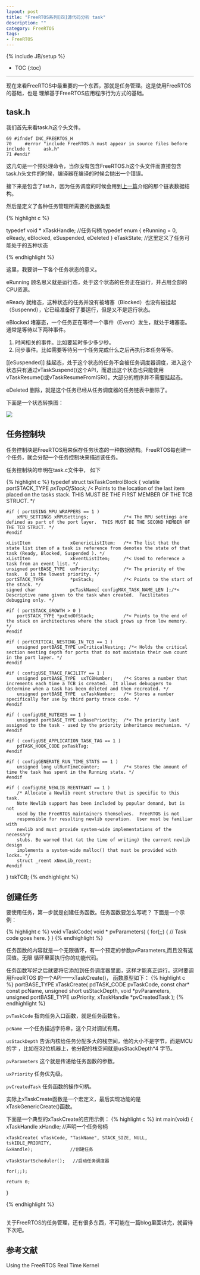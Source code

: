 ```yaml
---
layout: post
title: "FreeRTOS系列[四]源代码分析 task"
description: ""
category: FreeRTOS
tags: 
- FreeRTOS
---
```

{% include JB/setup %}
* TOC
{:toc}
<div style="border-bottom: 1px solid #ccc;line-height: 1.3em;"></div>

现在来看FreeRTOS中最重要的一个东西，那就是任务管理。这是使用FreeRTOS的基础，也是
理解基于FreeRTOS应用程序行为方式的基础。

##  task.h

我们首先来看task.h这个头文件。

    69 #ifndef INC_FREERTOS_H
    70     #error "include FreeRTOS.h must appear in source files before include t     ask.h"
    71 #endif

这几句是一个预处理命令，当你没有包含FreeRTOS.h这个头文件而直接包含task.h头文件的时候，编译器在编译的时候会抛出一个错误。

接下来是包含了list.h，因为任务调度的时候会用到[上一篇](/freertos/2013/08/15/freertos_sourcecode_analyse2/)介绍的那个链表数据结构。

然后是定义了各种任务管理所需要的数据类型

{%   highlight  c %}

typedef void * xTaskHandle;        //任务句柄
typedef enum
{
    eRunning = 0,
    eReady,
    eBlocked,
    eSuspended,
    eDeleted
} eTaskState;         //这里定义了任务可能处于的五种状态

{%   endhighlight %}

这里，我要讲一下各个任务状态的意义。
   
eRunning 顾名思义就是运行态，处于这个状态的任务正在运行，并占用全部的CPU资源。

eReady  就绪态，这种状态的任务并没有被堵塞（Blocked）也没有被挂起（Suspennd），它已经准备好了要运行，但是又不是运行状态。

eBlocked 堵塞态，一个任务正在等待一个事件（Event）发生，就处于堵塞态。通常是等待以下两种事件。
    
   1. 时间相关的事件。比如要延时多少多少秒。
   2. 同步事件。比如需要等待另一个任务完成什么之后再执行本任务等等。
 
[[eSuspended]] 挂起态，处于这个状态的任务不会被任务调度器调度，进入这个状态只有通过vTaskSuspend()这个API，而退出这个状态也只能使用vTaskResume()或vTaskResumeFromISR()。大部分的程序并不需要挂起态。

eDeleted  删除，就是这个任务已经从任务调度器的任务链表中删除了。

下面是一个状态转换图：

![](/images/freertos/taskstates.png)

## 任务控制块

任务控制块是FreeRTOS用来保存任务状态的一种数据结构。FreeRTOS每创建一个任务，就会分配一个任务控制块来描述该任务。

任务控制块的申明在task.c文件中， 如下

{% highlight c %}
typedef struct tskTaskControlBlock
{
	volatile portSTACK_TYPE	*pxTopOfStack;		/*< Points to the location of the last item placed on the tasks stack.  THIS MUST BE THE FIRST MEMBER OF THE TCB STRUCT. */

	#if ( portUSING_MPU_WRAPPERS == 1 )
		xMPU_SETTINGS xMPUSettings;				/*< The MPU settings are defined as part of the port layer.  THIS MUST BE THE SECOND MEMBER OF THE TCB STRUCT. */
	#endif

	xListItem				xGenericListItem;	/*< The list that the state list item of a task is reference from denotes the state of that task (Ready, Blocked, Suspended ). */
	xListItem				xEventListItem;		/*< Used to reference a task from an event list. */
	unsigned portBASE_TYPE	uxPriority;			/*< The priority of the task.  0 is the lowest priority. */
	portSTACK_TYPE			*pxStack;			/*< Points to the start of the stack. */
	signed char				pcTaskName[ configMAX_TASK_NAME_LEN ];/*< Descriptive name given to the task when created.  Facilitates debugging only. */

	#if ( portSTACK_GROWTH > 0 )
		portSTACK_TYPE *pxEndOfStack;			/*< Points to the end of the stack on architectures where the stack grows up from low memory. */
	#endif

	#if ( portCRITICAL_NESTING_IN_TCB == 1 )
		unsigned portBASE_TYPE uxCriticalNesting; /*< Holds the critical section nesting depth for ports that do not maintain their own count in the port layer. */
	#endif

	#if ( configUSE_TRACE_FACILITY == 1 )
		unsigned portBASE_TYPE	uxTCBNumber;	/*< Stores a number that increments each time a TCB is created.  It allows debuggers to determine when a task has been deleted and then recreated. */
		unsigned portBASE_TYPE  uxTaskNumber;	/*< Stores a number specifically for use by third party trace code. */
	#endif

	#if ( configUSE_MUTEXES == 1 )
		unsigned portBASE_TYPE uxBasePriority;	/*< The priority last assigned to the task - used by the priority inheritance mechanism. */
	#endif

	#if ( configUSE_APPLICATION_TASK_TAG == 1 )
		pdTASK_HOOK_CODE pxTaskTag;
	#endif

	#if ( configGENERATE_RUN_TIME_STATS == 1 )
		unsigned long ulRunTimeCounter;			/*< Stores the amount of time the task has spent in the Running state. */
	#endif

	#if ( configUSE_NEWLIB_REENTRANT == 1 )
		/* Allocate a Newlib reent structure that is specific to this task.
		Note Newlib support has been included by popular demand, but is not
		used by the FreeRTOS maintainers themselves.  FreeRTOS is not
		responsible for resulting newlib operation.  User must be familiar with
		newlib and must provide system-wide implementations of the necessary
		stubs. Be warned that (at the time of writing) the current newlib design
		implements a system-wide malloc() that must be provided with locks. */
		struct _reent xNewLib_reent;
	#endif

} tskTCB;
{% endhighlight %}


## 创建任务

要使用任务，第一步就是创建任务函数。任务函数要怎么写呢？ 下面是一个示例：

{% highlight c %}
void vTaskCode( void * pvParameters)
{
    for(;;)
    {
        // Task code goes here.
    }
}
{% endhighlight %}

任务函数的内容就是一个无限循环，有一个预定的参数pvParameters,而且没有返回值。无限
循环里面执行你的功能代码。

任务函数写好之后就要将它添加到任务调度器里面，这样才能真正运行。这时要调用FreeRTOS
的一个API——xTaskCreate()， 函数原型如下：
{% highlight c %}
portBASE_TYPE  xTaskCreate(
                    pdTASK_CODE pvTaskCode,
                    const char* const pcName,
                    unsigned short usStackDepth,
                    void *pvParameters,
                    unsigned portBASE_TYPE uxPriority,
                    xTaskHandle *pvCreatedTask
                    );
{% endhighlight %}

`pvTaskCode` 指向任务入口函数，就是任务函数名。

`pcName`   一个任务描述字符串，这个只对调试有用。

`usStackDepth`
告诉内核给任务分配多大的栈空间，他的大小不是字节，而是MCU的字
，比如在32位机器上，他分配的栈空间就是usStackDepth*4 字节。

`pvParameters` 这个就是传递给任务函数的参数。

`uxPriority` 任务优先级。

`pvCreatedTask` 任务函数的操作句柄。

实际上xTaskCreate函数是一个宏定义，最后实现功能的是xTaskGenericCreate()函数。

下面是一个典型的xTaskCreate的应用示例：
{% highlight c %}
int
main(void)
{
    xTaskHandle xHandle;     //声明一个任务句柄

    xTaskCreate( vTaskCode, "TaskName", STACK_SIZE, NULL, tskIDLE_PRIORITY,
    &xHandle);              //创建任务

    vTaskStartScheduler();   //启动任务调度器
    
    for(;;);

    return 0;
}

{%  endhighlight %}


## 

关于FreeRTOS的任务管理，还有很多东西，不可能在一篇blog里面讲完，就留待下次吧。

## 参考文献

Using the FreeRTOS Real Time Kernel
